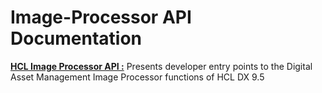 # Image-Processor API Documentation

[**HCL Image Processor API :**](GITHUB_PAGES_URL/image-processor-api) Presents developer entry points to the Digital Asset Management Image Processor functions of HCL DX 9.5